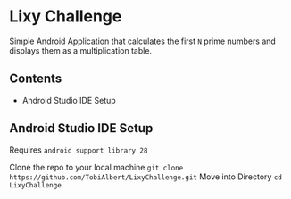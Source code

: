 # Lixy Challenge
Simple Android Application that calculates the first `N` prime numbers and displays them as a
multiplication table.

## Contents
- Android Studio IDE Setup

## Android Studio IDE Setup

Requires `android support library 28`

Clone the repo to your local machine
`git clone https://github.com/TobiAlbert/LixyChallenge.git`
Move into Directory
`cd LixyChallenge`
